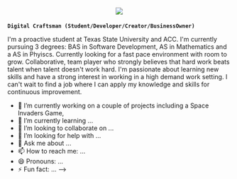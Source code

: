 <h1 align="center">
    <img src="https://readme-typing-svg.herokuapp.com/?font=Righteous&size=35&center=true&vCenter=true&width=500&height=70&duration=4000&lines=Hi+There!+👋;+I'm+Marissa+Langham!;" />
</h1>

**`Digital Craftsman (Student/Developer/Creator/BusinessOwner)`**

I'm a proactive student at Texas State University and ACC. I'm currently pursuing 3 degrees: BAS in Software Development, AS in Mathematics and a AS in Phyiscs. Currently looking for a fast pace environment with room to grow. Collaborative, team player who strongly believes that hard work beats talent when talent doesn't work hard. I'm passionate about learning new skills and have a strong interest in working in a high demand work setting. I can't wait to find a job where I can apply my knowledge and skills for continuous improvement. 

- 🔭 I’m currently working on a couple of projects including a Space Invaders Game, 
- 🌱 I’m currently learning ...
- 👯 I’m looking to collaborate on ...
- 🤔 I’m looking for help with ...
- 💬 Ask me about ...
- 📫 How to reach me: ...
- 😄 Pronouns: ...
- ⚡ Fun fact: ...
-->
